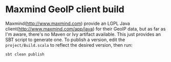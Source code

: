Maxmind GeoIP client build
==========================

Maxmind(http://www.maxmind.com) provide an LGPL Java client(http://www.maxmind.com/app/java) for their GeoIP data, but as far as I'm aware, there's no Maven or Ivy artifact available.  This just provides an SBT script to generate one.  To publish a version, edit the `project/Build.scala` to reflect the desired version, then run:

`sbt clean publish`
